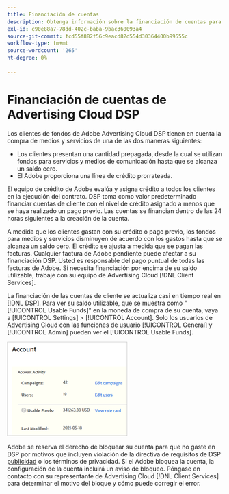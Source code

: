 ```yaml
---
title: Financiación de cuentas
description: Obtenga información sobre la financiación de cuentas para DSP.
exl-id: c90e88a7-78dd-402c-baba-9bac360093a4
source-git-commit: fcd55f882f56c9eacd82d554d30364400b99555c
workflow-type: tm+mt
source-wordcount: '265'
ht-degree: 0%

---
```


# Financiación de cuentas de Advertising Cloud DSP

Los clientes de fondos de Adobe Advertising Cloud DSP tienen en cuenta la compra de medios y servicios de una de las dos maneras siguientes:

* Los clientes presentan una cantidad prepagada, desde la cual se utilizan fondos para servicios y medios de comunicación hasta que se alcanza un saldo cero.
* El Adobe proporciona una línea de crédito prorrateada.

El equipo de crédito de Adobe evalúa y asigna crédito a todos los clientes en la ejecución del contrato. DSP toma como valor predeterminado financiar cuentas de cliente con el nivel de crédito asignado a menos que se haya realizado un pago previo. Las cuentas se financian dentro de las 24 horas siguientes a la creación de la cuenta.

A medida que los clientes gastan con su crédito o pago previo, los fondos para medios y servicios disminuyen de acuerdo con los gastos hasta que se alcanza un saldo cero. El crédito se ajusta a medida que se pagan las facturas. Cualquier factura de Adobe pendiente puede afectar a su financiación DSP. Usted es responsable del pago puntual de todas las facturas de Adobe. Si necesita financiación por encima de su saldo utilizable, trabaje con su equipo de Advertising Cloud [!DNL Client Services].

La financiación de las cuentas de cliente se actualiza casi en tiempo real en [!DNL DSP]. Para ver su saldo utilizable, que se muestra como &quot;[!UICONTROL Usable Funds]&quot; en la moneda de compra de su cuenta, vaya a [!UICONTROL Settings] > [!UICONTROL Account]. Solo los usuarios de Advertising Cloud con las funciones de usuario [!UICONTROL General] y [!UICONTROL Admin] pueden ver el [!UICONTROL Usable Funds].

![Fondos utilizables para una cuenta](/help/dsp/assets/account-usable-funds.png)

Adobe se reserva el derecho de bloquear su cuenta para que no gaste en DSP por motivos que incluyen violación de la directiva de requisitos de DSP [publicidad](/help/policies/ad-requirements-policy.md) o los términos de privacidad. Si el Adobe bloquea la cuenta, la configuración de la cuenta incluirá un aviso de bloqueo. Póngase en contacto con su representante de Advertising Cloud [!DNL Client Services] para determinar el motivo del bloque y cómo puede corregir el error.
